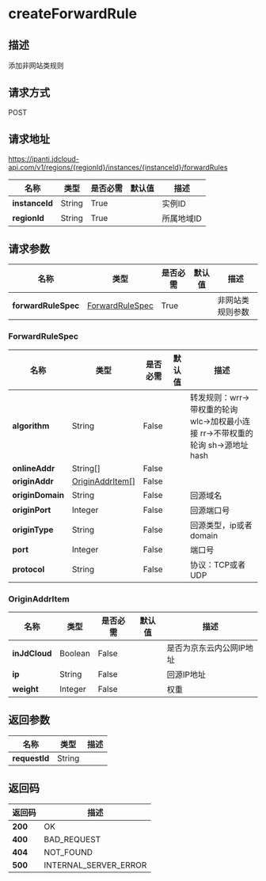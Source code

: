 # createForwardRule


## 描述
添加非网站类规则

## 请求方式
POST

## 请求地址
https://ipanti.jdcloud-api.com/v1/regions/{regionId}/instances/{instanceId}/forwardRules

|名称|类型|是否必需|默认值|描述|
|---|---|---|---|---|
|**instanceId**|String|True||实例ID|
|**regionId**|String|True||所属地域ID|

## 请求参数
|名称|类型|是否必需|默认值|描述|
|---|---|---|---|---|
|**forwardRuleSpec**|[ForwardRuleSpec](##ForwardRuleSpec)|True||非网站类规则参数|

### <a name="ForwardRuleSpec">ForwardRuleSpec</a>
|名称|类型|是否必需|默认值|描述|
|---|---|---|---|---|
|**algorithm**|String|False||转发规则：wrr->带权重的轮询 wlc->加权最小连接 rr->不带权重的轮询 sh->源地址hash|
|**onlineAddr**|String[]|False|||
|**originAddr**|[OriginAddrItem[]](##OriginAddrItem)|False|||
|**originDomain**|String|False||回源域名|
|**originPort**|Integer|False||回源端口号|
|**originType**|String|False||回源类型，ip或者domain|
|**port**|Integer|False||端口号|
|**protocol**|String|False||协议：TCP或者UDP|
### <a name="OriginAddrItem">OriginAddrItem</a>
|名称|类型|是否必需|默认值|描述|
|---|---|---|---|---|
|**inJdCloud**|Boolean|False||是否为京东云内公网IP地址|
|**ip**|String|False||回源IP地址|
|**weight**|Integer|False||权重|

## 返回参数
|名称|类型|描述|
|---|---|---|
|**requestId**|String||



## 返回码
|返回码|描述|
|---|---|
|**200**|OK|
|**400**|BAD_REQUEST|
|**404**|NOT_FOUND|
|**500**|INTERNAL_SERVER_ERROR|
